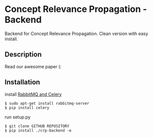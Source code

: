 # Concept Relevance Propagation - Backend
Backend for Concept Relevance Propagation.
Clean version with easy install.


## Description
Read our awesome paper (:

## Installation

install [RabbitMQ and Celery](https://docs.celeryq.dev/en/stable/getting-started/first-steps-with-celery.html)
```shell
$ sudo apt-get install rabbitmq-server
$ pip install celery
```

run setup.py
```shell
$ git clone GITHUB REPOSITORY
$ pip install ./crp-backend -e
```
